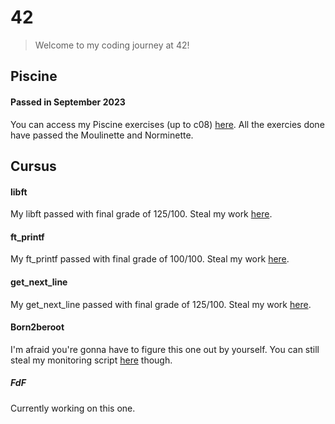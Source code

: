 # 42
> Welcome to my coding journey at 42!
## Piscine
#### Passed in September 2023
You can access my Piscine exercises (up to c08) [here](https://github.com/rwintgen/42/tree/main/piscine_42). All the exercies done have passed the Moulinette and Norminette.

## Cursus
#### libft
My libft passed with final grade of 125/100. Steal my work [here](https://github.com/rwintgen/42/tree/main/libft).

#### ft_printf
My ft_printf passed with final grade of 100/100. Steal my work [here](https://github.com/rwintgen/42/tree/main/ft_printf).

#### get_next_line
My get_next_line passed with final grade of 125/100. Steal my work [here](https://github.com/rwintgen/42/tree/main/get_next_line).

#### Born2beroot
I'm afraid you're gonna have to figure this one out by yourself. You can still steal my monitoring script [here](https://github.com/rwintgen/42/tree/main/Born2beroot) though.

##### FdF
Currently working on this one.
